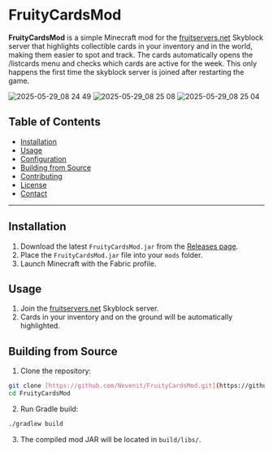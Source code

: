# FruityCardsMod

**FruityCardsMod** is a simple Minecraft mod for the [fruitservers.net](https://fruitservers.net/) Skyblock server that highlights collectible cards in your inventory and in the world, making them easier to spot and track.
The cards automatically opens the /listcards menu and checks which cards are active for the week. This only happens the first time the skyblock server is joined after restarting the game.

![2025-05-29_08 24 49](https://github.com/user-attachments/assets/c4ff4dd0-de1b-4b88-8875-8f73b67cc8eb)
![2025-05-29_08 25 08](https://github.com/user-attachments/assets/f6a31f7e-0e8a-4052-bca3-e983d91b603b)
![2025-05-29_08 25 04](https://github.com/user-attachments/assets/d809e23f-374e-496b-8c01-416637bc2f1d)


## Table of Contents

* [Installation](#installation)
* [Usage](#usage)
* [Configuration](#configuration)
* [Building from Source](#building-from-source)
* [Contributing](#contributing)
* [License](#license)
* [Contact](#contact)

---

## Installation

1. Download the latest `FruityCardsMod.jar` from the [Releases page](https://github.com/Nevenit/FruityCardsMod/releases).
2. Place the `FruityCardsMod.jar` file into your `mods` folder.
3. Launch Minecraft with the Fabric profile.

## Usage

1. Join the [fruitservers.net](https://fruitservers.net/) Skyblock server.
2. Cards in your inventory and on the ground will be automatically highlighted.

## Building from Source

1. Clone the repository:

```bash
git clone [https://github.com/Nevenit/FruityCardsMod.git](https://github.com/Nevenit/FruityCardsMod.git)
cd FruityCardsMod
```

2. Run Gradle build:
```bash
./gradlew build
```

3. The compiled mod JAR will be located in `build/libs/`.
